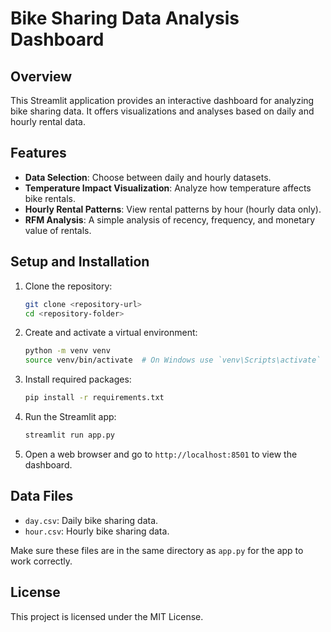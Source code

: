 # Bike Sharing Data Analysis Dashboard

## Overview
This Streamlit application provides an interactive dashboard for analyzing bike sharing data. It offers visualizations and analyses based on daily and hourly rental data.

## Features
- **Data Selection**: Choose between daily and hourly datasets.
- **Temperature Impact Visualization**: Analyze how temperature affects bike rentals.
- **Hourly Rental Patterns**: View rental patterns by hour (hourly data only).
- **RFM Analysis**: A simple analysis of recency, frequency, and monetary value of rentals.

## Setup and Installation

1. Clone the repository:
    ```bash
    git clone <repository-url>
    cd <repository-folder>
    ```

2. Create and activate a virtual environment:
    ```bash
    python -m venv venv
    source venv/bin/activate  # On Windows use `venv\Scripts\activate`
    ```

3. Install required packages:
    ```bash
    pip install -r requirements.txt
    ```

4. Run the Streamlit app:
    ```bash
    streamlit run app.py
    ```

5. Open a web browser and go to `http://localhost:8501` to view the dashboard.

## Data Files
- `day.csv`: Daily bike sharing data.
- `hour.csv`: Hourly bike sharing data.

Make sure these files are in the same directory as `app.py` for the app to work correctly.

## License
This project is licensed under the MIT License.
